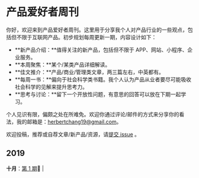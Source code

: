 # 产品爱好者周刊

你好，欢迎来到产品爱好者周刊。这里用于分享我个人对产品行业的一些观点，包括但不限于互联网产品。初步规划每周更新一期，内容设计如下：

- **新产品介绍：**值得关注的新产品，包括但不限于 APP、网站、小程序、企业服务。
- **本周聚焦：**某个/某类产品详细解读。
- **佳文推介：**产品/商业/管理类文章，两三篇左右，中英都有。<br />
- **每周一书：**偏向于社会科学类书籍。我个人认为产品从业者要尽可能吸收社会科学的见解来提升思考力。
- **思考与讨论：**留下一个开放性问题，有意思的回答可以放在下期一起学习。

个人见识有限，偏颇之处在所难免。欢迎你通过评论/邮件的方式来分享你的看法，我的邮箱是：herbertchang19@gmail.com。

欢迎投稿，推荐或自荐文章/新产品/资源，请[提交 issue](https://github.com/HerbertChang/pmweekly/issues) 。



## 2019

**十月**：[第 1 期](DOCs/issue-1.md):high_brightness: | 
